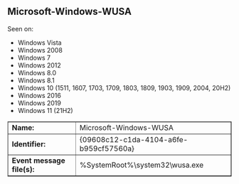 ## Microsoft-Windows-WUSA

Seen on:
* Windows Vista
* Windows 2008
* Windows 7
* Windows 2012
* Windows 8.0
* Windows 8.1
* Windows 10 (1511, 1607, 1703, 1709, 1803, 1809, 1903, 1909, 2004, 20H2)
* Windows 2016
* Windows 2019
* Windows 11 (21H2)

<table border="1" class="docutils">
  <tbody>
    <tr>
      <td><b>Name:</b></td>
      <td>Microsoft-Windows-WUSA</td>
    </tr>
    <tr>
      <td><b>Identifier:</b></td>
      <td>{09608c12-c1da-4104-a6fe-b959cf57560a}</td>
    </tr>
    <tr>
      <td><b>Event message file(s):</b></td>
      <td>%SystemRoot%\system32\wusa.exe</td>
    </tr>
  </tbody>
</table>

&nbsp;

